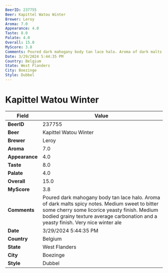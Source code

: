 ```yaml
---
BeerID: 237755
Beer: Kapittel Watou Winter
Brewer: Leroy
Aroma: 7.0
Appearance: 4.0
Taste: 8.0
Palate: 4.0
Overall: 15.0
MyScore: 3.8
Comments: Poured dark mahogany body tan lace halo. Aroma of dark malts spicy notes. Medium sweet to bitter some cherry some licorice yeasty finish. Medium bodied grainy texture average carbonation and a yeasty finish. Very nice winter ale
Date: 3/29/2024 5:44:35 PM
Country: Belgium
State: West Flanders
City: Boezinge
Style: Dubbel
---
```


# Kapittel Watou Winter

| Field         | Value |
|---------------|-------|
| **BeerID** | 237755 |
| **Beer** | Kapittel Watou Winter |
| **Brewer** | Leroy |
| **Aroma** | 7.0 |
| **Appearance** | 4.0 |
| **Taste** | 8.0 |
| **Palate** | 4.0 |
| **Overall** | 15.0 |
| **MyScore** | 3.8 |
| **Comments** | Poured dark mahogany body tan lace halo. Aroma of dark malts spicy notes. Medium sweet to bitter some cherry some licorice yeasty finish. Medium bodied grainy texture average carbonation and a yeasty finish. Very nice winter ale |
| **Date** | 3/29/2024 5:44:35 PM |
| **Country** | Belgium |
| **State** | West Flanders |
| **City** | Boezinge |
| **Style** | Dubbel |
